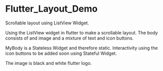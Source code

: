 # Flutter_Layout_Demo
Scrollable layout using ListView Widget.

Using the ListView widget in flutter to make a scrollable layout.
The body consists of and image and a mixture of text and icon buttons.

MyBody is a Stateless Widget and therefore static.
Interactivity using the icon buttons to be added soon using Stateful Widget.

The image is black and white flutter logo.
